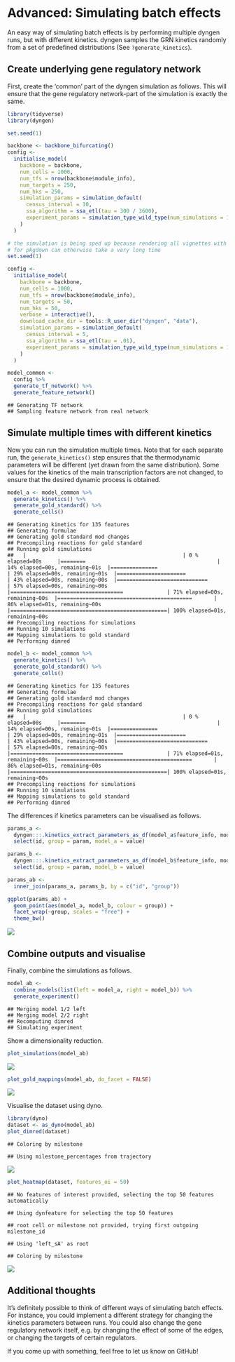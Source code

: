Advanced: Simulating batch effects
================

<!-- github markdown built using 
rmarkdown::render("vignettes/advanced_simulating_batch_effects.Rmd", output_format = rmarkdown::github_document())
-->

An easy way of simulating batch effects is by performing multiple dyngen
runs, but with different kinetics. dyngen samples the GRN kinetics
randomly from a set of predefined distributions (See
`?generate_kinetics`).

## Create underlying gene regulatory network

First, create the ‘common’ part of the dyngen simulation as follows.
This will ensure that the gene regulatory network-part of the simulation
is exactly the same.

``` r
library(tidyverse)
library(dyngen)

set.seed(1)

backbone <- backbone_bifurcating()
config <-
  initialise_model(
    backbone = backbone,
    num_cells = 1000,
    num_tfs = nrow(backbone$module_info),
    num_targets = 250,
    num_hks = 250,
    simulation_params = simulation_default(
      census_interval = 10, 
      ssa_algorithm = ssa_etl(tau = 300 / 3600),
      experiment_params = simulation_type_wild_type(num_simulations = 100)
    )
  )
```

``` r
# the simulation is being sped up because rendering all vignettes with one core
# for pkgdown can otherwise take a very long time
set.seed(1)

config <-
  initialise_model(
    backbone = backbone,
    num_cells = 1000,
    num_tfs = nrow(backbone$module_info),
    num_targets = 50,
    num_hks = 50,
    verbose = interactive(),
    download_cache_dir = tools::R_user_dir("dyngen", "data"),
    simulation_params = simulation_default(
      census_interval = 5, 
      ssa_algorithm = ssa_etl(tau = .01),
      experiment_params = simulation_type_wild_type(num_simulations = 10)
    )
  )
```

``` r
model_common <-
  config %>%
  generate_tf_network() %>%
  generate_feature_network()
```

    ## Generating TF network
    ## Sampling feature network from real network

## Simulate multiple times with different kinetics

Now you can run the simulation multiple times. Note that for each
separate run, the `generate_kinetics()` step ensures that the
thermodynamic parameters will be different (yet drawn from the same
distribution). Some values for the kinetics of the main transcription
factors are not changed, to ensure that the desired dynamic process is
obtained.

``` r
model_a <- model_common %>%
  generate_kinetics() %>%
  generate_gold_standard() %>%
  generate_cells()
```

    ## Generating kinetics for 135 features
    ## Generating formulae
    ## Generating gold standard mod changes
    ## Precompiling reactions for gold standard
    ## Running gold simulations
    ##   |                                                  | 0 % elapsed=00s     |========                                          | 14% elapsed=00s, remaining~01s  |===============                                   | 29% elapsed=00s, remaining~01s  |======================                            | 43% elapsed=00s, remaining~00s  |=============================                     | 57% elapsed=00s, remaining~00s  |====================================              | 71% elapsed=00s, remaining~00s  |===========================================       | 86% elapsed=01s, remaining~00s  |==================================================| 100% elapsed=01s, remaining~00s
    ## Precompiling reactions for simulations
    ## Running 10 simulations
    ## Mapping simulations to gold standard
    ## Performing dimred

``` r
model_b <- model_common %>%
  generate_kinetics() %>%
  generate_gold_standard() %>%
  generate_cells()
```

    ## Generating kinetics for 135 features
    ## Generating formulae
    ## Generating gold standard mod changes
    ## Precompiling reactions for gold standard
    ## Running gold simulations
    ##   |                                                  | 0 % elapsed=00s     |========                                          | 14% elapsed=00s, remaining~01s  |===============                                   | 29% elapsed=00s, remaining~01s  |======================                            | 43% elapsed=00s, remaining~00s  |=============================                     | 57% elapsed=00s, remaining~00s  |====================================              | 71% elapsed=01s, remaining~00s  |===========================================       | 86% elapsed=01s, remaining~00s  |==================================================| 100% elapsed=01s, remaining~00s
    ## Precompiling reactions for simulations
    ## Running 10 simulations
    ## Mapping simulations to gold standard
    ## Performing dimred

The differences if kinetics parameters can be visualised as follows.

``` r
params_a <- 
  dyngen:::.kinetics_extract_parameters_as_df(model_a$feature_info, model_a$feature_network) %>% 
  select(id, group = param, model_a = value)

params_b <- 
  dyngen:::.kinetics_extract_parameters_as_df(model_b$feature_info, model_b$feature_network) %>% 
  select(id, group = param, model_b = value)

params_ab <-
  inner_join(params_a, params_b, by = c("id", "group"))

ggplot(params_ab) + 
  geom_point(aes(model_a, model_b, colour = group)) + 
  facet_wrap(~group, scales = "free") +
  theme_bw()
```

![](advanced_simulating_batch_effects_files/figure-gfm/compare_kinetics-1.png)<!-- -->

## Combine outputs and visualise

Finally, combine the simulations as follows.

``` r
model_ab <-
  combine_models(list(left = model_a, right = model_b)) %>% 
  generate_experiment()
```

    ## Merging model 1/2 left
    ## Merging model 2/2 right
    ## Recomputing dimred
    ## Simulating experiment

Show a dimensionality reduction.

``` r
plot_simulations(model_ab)
```

![](advanced_simulating_batch_effects_files/figure-gfm/plot-1.png)<!-- -->

``` r
plot_gold_mappings(model_ab, do_facet = FALSE)
```

![](advanced_simulating_batch_effects_files/figure-gfm/plot-2.png)<!-- -->

Visualise the dataset using dyno.

``` r
library(dyno)
dataset <- as_dyno(model_ab)
plot_dimred(dataset)
```

    ## Coloring by milestone

    ## Using milestone_percentages from trajectory

![](advanced_simulating_batch_effects_files/figure-gfm/dyno-1.png)<!-- -->

``` r
plot_heatmap(dataset, features_oi = 50)
```

    ## No features of interest provided, selecting the top 50 features automatically

    ## Using dynfeature for selecting the top 50 features

    ## root cell or milestone not provided, trying first outgoing milestone_id

    ## Using 'left_sA' as root

    ## Coloring by milestone

![](advanced_simulating_batch_effects_files/figure-gfm/dyno-2.png)<!-- -->

## Additional thoughts

It’s definitely possible to think of different ways of simulating batch
effects. For instance, you could implement a different strategy for
changing the kinetics parameters between runs. You could also change the
gene regulatory network itself, e.g. by changing the effect of some of
the edges, or changing the targets of certain regulators.

If you come up with something, feel free to let us know on GitHub!
